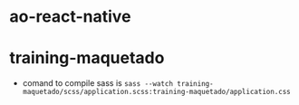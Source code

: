 # ao-react-native

# training-maquetado
- comand to compile sass is `sass --watch training-maquetado/scss/application.scss:training-maquetado/application.css`
